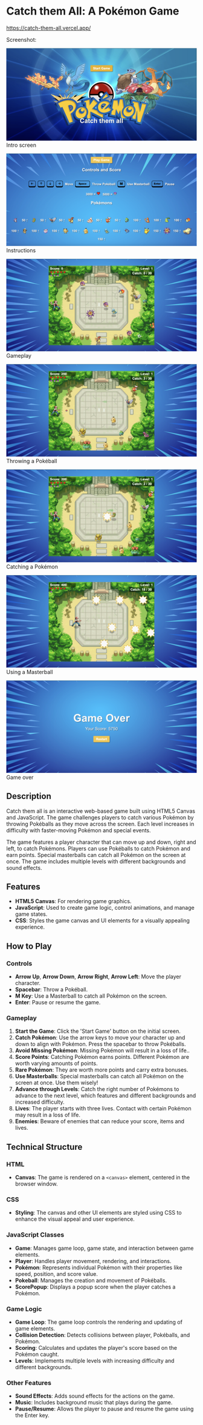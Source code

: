 # Catch them All: A Pokémon Game

https://catch-them-all.vercel.app/

Screenshot:

![Screenshot](/assets/screenshots/1.png)
Intro screen

![Screenshot](/assets/screenshots/2.png)
Instructions

![Screenshot](/assets/screenshots/3.png)
Gameplay

![Screenshot](/assets/screenshots/6.png)
Throwing a Pokéball

![Screenshot](/assets/screenshots/4.png)
Catching a Pokémon

![Screenshot](/assets/screenshots/5.png)
Using a Masterball

![Screenshot](/assets/screenshots/7.png)
Game over

## Description

Catch them all is an interactive web-based game built using HTML5 Canvas and JavaScript. The game challenges players to catch various Pokémon by throwing Pokéballs as they move across the screen. Each level increases in difficulty with faster-moving Pokémon and special events.

The game features a player character that can move up and down, right and left, to catch Pokémons. Players can use Pokéballs to catch Pokémon and earn points. Special masterballs can catch all Pokémon on the screen at once. The game includes multiple levels with different backgrounds and sound effects.

## Features

- **HTML5 Canvas**: For rendering game graphics.
- **JavaScript**: Used to create game logic, control animations, and manage game states.
- **CSS**: Styles the game canvas and UI elements for a visually appealing experience.

## How to Play

### Controls

- **Arrow Up**, **Arrow Down**, **Arrow Right**, **Arrow Left**: Move the player character.
- **Spacebar**: Throw a Pokéball.
- **M Key**: Use a Masterball to catch all Pokémon on the screen.
- **Enter**: Pause or resume the game.

### Gameplay

1. **Start the Game**: Click the 'Start Game' button on the initial screen.
2. **Catch Pokémon**: Use the arrow keys to move your character up and down to align with Pokémon. Press the spacebar to throw Pokéballs.
3. **Avoid Missing Pokémon**: Missing Pokémon will result in a loss of life..
4. **Score Points**: Catching Pokémon earns points. Different Pokémon are worth varying amounts of points.
5. **Rare Pokémon**: They are worth more points and carry extra bonuses.
6. **Use Masterballs**: Special masterballs can catch all Pokémon on the screen at once. Use them wisely!
7. **Advance through Levels**: Catch the right number of Pokémons to advance to the next level, which features and different backgrounds and increased difficulty.
8. **Lives**: The player starts with three lives. Contact with certain Pokémon may result in a loss of life.
9. **Enemies**: Beware of enemies that can reduce your score, items and lives.

## Technical Structure

### HTML

- **Canvas**: The game is rendered on a `<canvas>` element, centered in the browser window.

### CSS

- **Styling**: The canvas and other UI elements are styled using CSS to enhance the visual appeal and user experience.

### JavaScript Classes

- **Game**: Manages game loop, game state, and interaction between game elements.
- **Player**: Handles player movement, rendering, and interactions.
- **Pokémon**: Represents individual Pokémon with their properties like speed, position, and score value.
- **Pokeball**: Manages the creation and movement of Pokéballs.
- **ScorePopup**: Displays a popup score when the player catches a Pokémon.

### Game Logic

- **Game Loop**: The game loop controls the rendering and updating of game elements.
- **Collision Detection**: Detects collisions between player, Pokéballs, and Pokémon.
- **Scoring**: Calculates and updates the player's score based on the Pokémon caught.
- **Levels**: Implements multiple levels with increasing difficulty and different backgrounds.

### Other Features

- **Sound Effects**: Adds sound effects for the actions on the game.
- **Music**: Includes background music that plays during the game.
- **Pause/Resume**: Allows the player to pause and resume the game using the Enter key.
